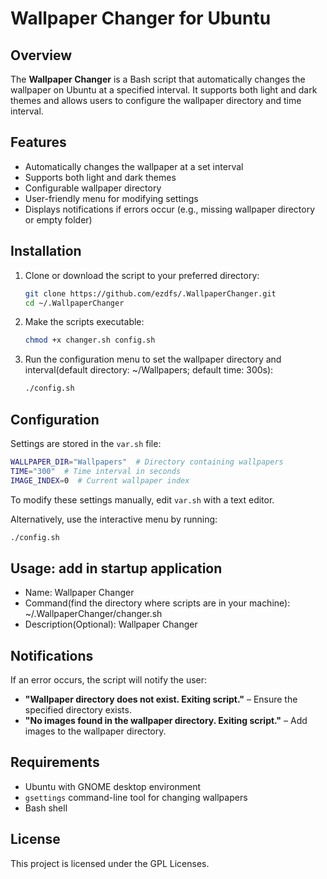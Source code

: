 # Wallpaper Changer for Ubuntu

## Overview

The **Wallpaper Changer** is a Bash script that automatically changes the wallpaper on Ubuntu at a specified interval. It supports both light and dark themes and allows users to configure the wallpaper directory and time interval.

## Features

- Automatically changes the wallpaper at a set interval
- Supports both light and dark themes
- Configurable wallpaper directory
- User-friendly menu for modifying settings
- Displays notifications if errors occur (e.g., missing wallpaper directory or empty folder)

## Installation

1. Clone or download the script to your preferred directory:
   ```bash
   git clone https://github.com/ezdfs/.WallpaperChanger.git
   cd ~/.WallpaperChanger
   ```
2. Make the scripts executable:
   ```bash
   chmod +x changer.sh config.sh
   ```
3. Run the configuration menu to set the wallpaper directory and interval(default directory: ~/Wallpapers; default time: 300s):
   ```bash
   ./config.sh
   ```

## Configuration

Settings are stored in the `var.sh` file:

```bash
WALLPAPER_DIR="Wallpapers"  # Directory containing wallpapers
TIME="300"  # Time interval in seconds
IMAGE_INDEX=0  # Current wallpaper index
```

To modify these settings manually, edit `var.sh` with a text editor.

Alternatively, use the interactive menu by running:

```bash
./config.sh
```

## Usage: add in startup application

- Name: Wallpaper Changer
- Command(find the directory where scripts are in your machine): ~/.WallpaperChanger/changer.sh
- Description(Optional): Wallpaper Changer

## Notifications

If an error occurs, the script will notify the user:

- **"Wallpaper directory does not exist. Exiting script."** – Ensure the specified directory exists.
- **"No images found in the wallpaper directory. Exiting script."** – Add images to the wallpaper directory.

## Requirements

- Ubuntu with GNOME desktop environment
- `gsettings` command-line tool for changing wallpapers
- Bash shell

## License

This project is licensed under the GPL Licenses.
